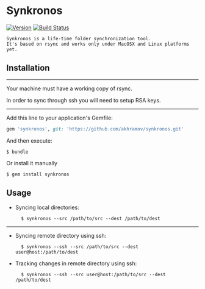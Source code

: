 # Synkronos
[![Version      ](https://img.shields.io/gem/v/synkronos.svg?style=flat)](https://rubygems.org/gems/synkronos)
[![Build Status](https://img.shields.io/travis/akhramov/synkronos/master.svg?style=flat)](https://travis-ci.org/akhramov/synkronos)

    Synkronos is a life-time folder synchronization tool. 
    It's based on rsync and works only under MacOSX and Linux platforms yet.

## Installation
___
Your machine must have a working copy of rsync.

In order to sync through ssh you will need to setup RSA keys.


___
Add this line to your application's Gemfile:
```ruby
gem 'synkronos', git: 'https://github.com/akhramov/synkronos.git'
```

And then execute:

    $ bundle
    
Or install it manually

    $ gem install synkronos


## Usage

* Syncing local directories:

        $ synkronos --src /path/to/src --dest /path/to/dest
___
* Syncing remote directory using ssh:

        $ synkronos --ssh --src /path/to/src --dest user@host:/path/to/dest
        
* Tracking changes in remote directory using ssh:

        $ synkronos --ssh --src user@host:/path/to/src --dest /path/to/dest

